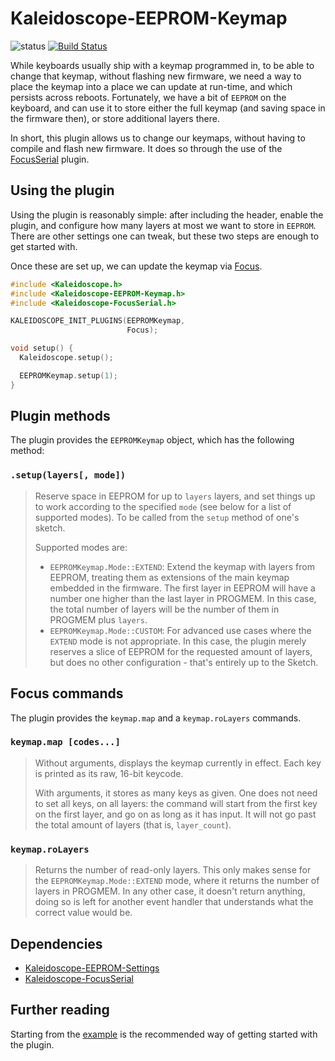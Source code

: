 # Kaleidoscope-EEPROM-Keymap

![status][st:stable] [![Build Status][travis:image]][travis:status]

 [travis:image]: https://travis-ci.org/keyboardio/Kaleidoscope-EEPROM-Keymap.svg?branch=master
 [travis:status]: https://travis-ci.org/keyboardio/Kaleidoscope-EEPROM-Keymap

 [st:stable]: https://img.shields.io/badge/stable-✔-black.svg?style=flat&colorA=44cc11&colorB=494e52
 [st:broken]: https://img.shields.io/badge/broken-X-black.svg?style=flat&colorA=e05d44&colorB=494e52
 [st:experimental]: https://img.shields.io/badge/experimental----black.svg?style=flat&colorA=dfb317&colorB=494e52

While keyboards usually ship with a keymap programmed in, to be able to change that keymap, without flashing new firmware, we need a way to place the keymap into a place we can update at run-time, and which persists across reboots. Fortunately, we have a bit of `EEPROM` on the keyboard, and can use it to store either the full keymap (and saving space in the firmware then), or store additional layers there.

In short, this plugin allows us to change our keymaps, without having to compile and flash new firmware. It does so through the use of the [FocusSerial][plugin:focusSerial] plugin.

 [plugin:focusSerial]: https://github.com/keyboardio/Kaleidoscope-FocusSerial

## Using the plugin

Using the plugin is reasonably simple: after including the header, enable the plugin, and configure how many layers at most we want to store in `EEPROM`. There are other settings one can tweak, but these two steps are enough to get started with.

Once these are set up, we can update the keymap via [Focus][plugin:focusSerial].

```c++
#include <Kaleidoscope.h>
#include <Kaleidoscope-EEPROM-Keymap.h>
#include <Kaleidoscope-FocusSerial.h>

KALEIDOSCOPE_INIT_PLUGINS(EEPROMKeymap,
                          Focus);

void setup() {
  Kaleidoscope.setup();

  EEPROMKeymap.setup(1);
}
```

## Plugin methods

The plugin provides the `EEPROMKeymap` object, which has the following method:

### `.setup(layers[, mode])`

> Reserve space in EEPROM for up to `layers` layers, and set things up to work according to the specified `mode` (see below for a list of supported modes). To be called from the `setup` method of one's sketch.
>
> Supported modes are:
> - `EEPROMKeymap.Mode::EXTEND`: Extend the keymap with layers from EEPROM, treating them as extensions of the main keymap embedded in the firmware. The first layer in EEPROM will have a number one higher than the last layer in PROGMEM. In this case, the total number of layers will be the number of them in PROGMEM plus `layers`.
> - `EEPROMKeymap.Mode::CUSTOM`: For advanced use cases where the `EXTEND` mode is not appropriate. In this case, the plugin merely reserves a slice of EEPROM for the requested amount of layers, but does no other configuration - that's entirely up to the Sketch.

## Focus commands

The plugin provides the `keymap.map` and a `keymap.roLayers` commands.

### `keymap.map [codes...]`

> Without arguments, displays the keymap currently in effect. Each key is printed as its raw, 16-bit keycode.
>
> With arguments, it stores as many keys as given. One does not need to set all keys, on all layers: the command will start from the first key on the first layer, and go on as long as it has input. It will not go past the total amount of layers (that is, `layer_count`).

### `keymap.roLayers`

> Returns the number of read-only layers. This only makes sense for the `EEPROMKeymap.Mode::EXTEND` mode, where it returns the number of layers in PROGMEM. In any other case, it doesn't return anything, doing so is left for another event handler that understands what the correct value would be.

## Dependencies

* [Kaleidoscope-EEPROM-Settings](https://github.com/keyboardio/Kaleidoscope-EEPROM-Settings)
* [Kaleidoscope-FocusSerial](https://github.com/keyboardio/Kaleidoscope-FocusSerial)

## Further reading

Starting from the [example][plugin:example] is the recommended way of getting started with the plugin.

  [plugin:example]: https://github.com/keyboardio/Kaleidoscope-EEPROM-Keymap/blob/master/examples/EEPROM-Keymap/EEPROM-Keymap.ino
